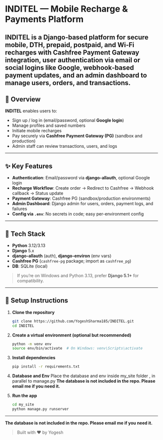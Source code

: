 # INDITEL — Mobile Recharge & Payments Platform

INDITEL is a Django‑based platform for secure mobile, DTH, prepaid, postpaid, and Wi‑Fi recharges with Cashfree Payment Gateway integration, user authentication via email or social logins like Google, webhook‑based payment updates, and an admin dashboard to manage users, orders, and transactions.
---

## 🚀 Overview

**INDITEL** enables users to:
- Sign up / log in (email/password, optional **Google login**)
- Manage profiles and saved numbers
- Initiate mobile recharges
- Pay securely via **Cashfree Payment Gateway (PG)** (sandbox and production)
- Admin staff can review transactions, users, and logs

---

## ✨ Key Features

- **Authentication**: Email/password via **django-allauth**, optional Google login
- **Recharge Workflow**: Create order → Redirect to Cashfree → Webhook callback → Status update
- **Payment Gateway**: Cashfree PG (sandbox/production environments)
- **Admin Dashboard**: Django admin for users, orders, payment logs, and failures
- **Config via `.env`**: No secrets in code; easy per-environment config
---


## 🔧 Tech Stack

- **Python** 3.12/3.13
- **Django** 5.x
- **django-allauth** (auth), **django-environ** (env vars)
- **Cashfree PG** (`cashfree-pg` package; import as `cashfree_pg`)
- **DB**: SQLite (local) 


> If you’re on Windows and Python 3.13, prefer **Django 5.1+** for compatibility.

---

## 🔧 Setup Instructions

1. **Clone the repository**
   ```bash
   git clone https://github.com/YogeshSharma185/INDITEL.git
   cd INDITEL
   ```

2. **Create a virtual environment (optional but recommended)**
   ```bash
   python -m venv env
   source env/bin/activate  # On Windows: venv\Scripts\activate
   ```

3. **Install dependencies**
   ```bash
   pip install -r requirements.txt
   ```
3. **Database and Env**
   Place the database and env inside my_site folder , in parallel to manage.py
   **The database is not included in the repo. Please email me if you need it.**

5. **Run the app**
   ```bash
   cd my_site
   python manage.py runserver
   ```

---
**The database is not included in the repo. Please email me if you need it.**

> Built with ❤️ by Yogesh